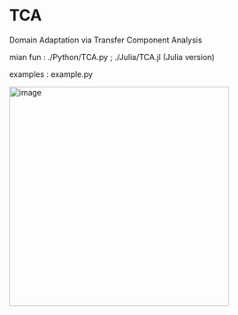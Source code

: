 # TCA

Domain Adaptation via Transfer Component Analysis

mian fun : ./Python/TCA.py  ; ./Julia/TCA.jl (Julia version) 

examples : example.py

<img width="397" alt="image" src="https://github.com/MaterialsInformaticsDemo/TCA/assets/86995074/68ffa1c6-9651-4a2b-9c66-e1a28511cfda">
